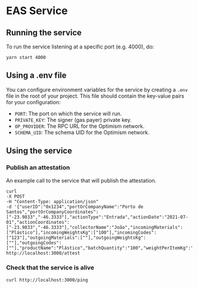 # EAS Service

## Running the service

To run the service listening at a specific port (e.g. 4000), do:

```
yarn start 4000
```

## Using a .env file

You can configure environment variables for the service by creating a `.env` file in the root of your project. This file should contain the key-value pairs for your configuration:

- `PORT`: The port on which the service will run.
- `PRIVATE_KEY`: The signer (gas payer) private key.
- `OP_PROVIDER`: The RPC URL for the Optimism network.
- `SCHEMA_UID`: The schema UID for the Optimism network.

## Using the service

### Publish an attestation

An example call to the service that will publish the attestation.

```
curl
-X POST
-H "Content-Type: application/json"
-d '{"userID":"0x1234","portOrCompanyName":"Porto de Santos","portOrCompanyCoordinates":["-23.9833","-46.3333"],"actionType":"Entrada","actionDate":"2021-07-01","actionCoordinates":["-23.9833","-46.3333"],"collectorName":"João","incomingMaterials":["Plástico"],"incomingWeightsKg":["100"],"incomingCodes":["123"],"outgoingMaterials":[""],"outgoingWeightsKg":[""],"outgoingCodes":[""],"productName":"Plástico","batchQuantity":"100","weightPerItemKg":"1"}'
http://localhost:3000/attest
```

### Check that the service is alive

```
curl http://localhost:3000/ping
```
